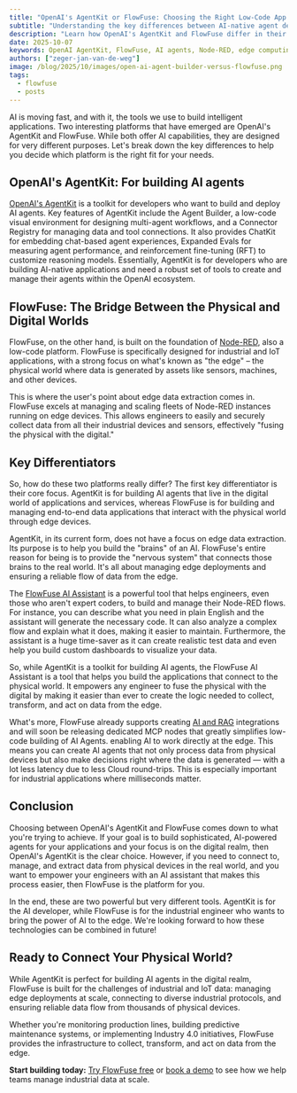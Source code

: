 ```yaml
---
title: "OpenAI's AgentKit or FlowFuse: Choosing the Right Low-Code App for Your Needs"
subtitle: "Understanding the key differences between AI-native agent development and edge-focused industrial automation"
description: "Learn how OpenAI's AgentKit and FlowFuse differ in their approach to AI agents, and discover which platform is right for building applications that connect the physical and digital worlds."
date: 2025-10-07
keywords: OpenAI AgentKit, FlowFuse, AI agents, Node-RED, edge computing, IoT, industrial automation, AI Assistant, low-code platform, edge data extraction
authors: ["zeger-jan-van-de-weg"]
image: /blog/2025/10/images/open-ai-agent-builder-versus-flowfuse.png
tags:
  - flowfuse
  - posts
---
```


AI is moving fast, and with it, the tools we use to build intelligent applications.
Two interesting platforms that have emerged are OpenAI's AgentKit and FlowFuse.
While both offer AI capabilities, they are designed for very different purposes.
Let's break down the key differences to help you decide which platform is the
right fit for your needs.

<!--more-->

## OpenAI's AgentKit: For building AI agents

[OpenAI's AgentKit](https://openai.com/index/introducing-agentkit/) is a toolkit for developers who want to build and deploy AI
agents. Key features of AgentKit include the Agent Builder, a low-code visual environment
for designing multi-agent workflows, and a Connector Registry
for managing data and tool connections.
It also provides ChatKit for embedding chat-based agent experiences,
Expanded Evals for measuring agent performance, and reinforcement fine-tuning (RFT)
to customize reasoning models. Essentially, AgentKit is for developers who are
building AI-native applications and need a robust set of tools to create and
manage their agents within the OpenAI ecosystem.

## FlowFuse: The Bridge Between the Physical and Digital Worlds
FlowFuse, on the other hand, is built on the foundation of [Node-RED](/node-red/),
also a low-code platform. FlowFuse is specifically designed for industrial and
IoT applications, with a strong focus on what's known as "the edge" – the
physical world where data is generated by assets like sensors, machines, and other
devices.

This is where the user's point about edge data extraction comes in. FlowFuse
excels at managing and scaling fleets of Node-RED instances running on edge
devices. This allows engineers to easily and securely collect data from all their
industrial devices and sensors, effectively "fusing the physical with the digital."

## Key Differentiators

So, how do these two platforms really differ? The first key differentiator is
their core focus. AgentKit is for building AI agents that live in the digital
world of applications and services, whereas FlowFuse is for building and managing
end-to-end data applications that interact with the physical world through edge
devices.

AgentKit, in its current form, does not have a focus on edge data extraction.
Its purpose is to help you build the "brains" of an AI. FlowFuse's entire reason
for being is to provide the "nervous system" that connects those brains to the
real world. It's all about managing edge deployments and ensuring a reliable flow
of data from the edge.

The [FlowFuse AI Assistant](/blog/2025/07/flowfuse-ai-assistant-better-node-red-manufacturing/) is a powerful tool that helps engineers, even those
who aren't expert coders, to build and manage their Node-RED flows. For instance,
you can describe what you need in plain English and the assistant will generate
the necessary code. It can also analyze a complex flow and explain what it does,
making it easier to maintain. Furthermore, the assistant is a huge time-saver as
it can create realistic test data and even help you build custom dashboards to
visualize your data.

So, while AgentKit is a toolkit for building AI agents, the FlowFuse AI Assistant
is a tool that helps you build the applications that connect to the physical world.
It empowers any engineer to fuse the physical with the digital by making it easier
than ever to create the logic needed to collect, transform, and act on data from
the edge.

What's more, FlowFuse already supports creating [AI and RAG](blog/2025/07/flowfuse-release-2-20/#new-blueprint%3A-agentic-ai-with-retrieval-augmented-generation) integrations and will soon be releasing dedicated MCP nodes that greatly simplifies low-code building of AI Agents.
enabling AI to work directly at the edge. This means you can create AI
agents that not only process data from physical devices but also make decisions
right where the data is generated — with a lot less latency due to less Cloud
round-trips. This is especially important for industrial applications where
milliseconds matter.

## Conclusion

Choosing between OpenAI's AgentKit and FlowFuse comes down to what you're trying
to achieve. If your goal is to build sophisticated, AI-powered agents for your
applications and your focus is on the digital realm, then OpenAI's AgentKit is
the clear choice. However, if you need to connect to, manage, and extract data
from physical devices in the real world, and you want to empower your engineers
with an AI assistant that makes this process easier, then FlowFuse is the
platform for you.

In the end, these are two powerful but very different tools. AgentKit is for the
AI developer, while FlowFuse is for the industrial engineer who wants to bring
the power of AI to the edge. We're looking forward to how these technologies can
be combined in future!

## Ready to Connect Your Physical World?

While AgentKit is perfect for building AI agents in the digital realm, FlowFuse 
is built for the challenges of industrial and IoT data: managing edge 
deployments at scale, connecting to diverse industrial protocols, and ensuring 
reliable data flow from thousands of physical devices.

Whether you're monitoring production lines, building predictive maintenance 
systems, or implementing Industry 4.0 initiatives, FlowFuse provides the 
infrastructure to collect, transform, and act on data from the edge.

**Start building today:** [Try FlowFuse free](https://app.flowfuse.com/account/create) or  [book a demo](https://flowfuse.com/book-demo/) to 
see how we help teams manage industrial data at scale.